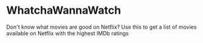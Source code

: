 # WhatchaWannaWatch
Don't know what movies are good on Netflix? Use this to get a list of movies available on Netflix with the highest IMDb ratings
